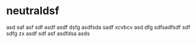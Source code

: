 # neutraldsf
asd
saf
asf
sdf
asdf
asdf
dsfg
asdfsda
sadf
xcvbcv
asd
dfg
sdfsadfsdf
sdf
sdfg
zx
asdf
sdf
asf
asdfdsa
asds
